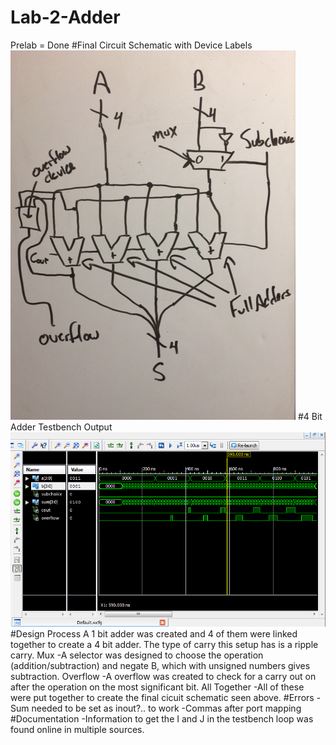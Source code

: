 Lab-2-Adder
===========

Prelab = Done
#Final Circuit Schematic with Device Labels
![Alt Text](https://github.com/RyanRedhead/Lab-2-Adder/blob/master/FinalPicture.PNG?raw=true)
#4 Bit Adder Testbench Output
![Alt Text](https://github.com/RyanRedhead/Lab-2-Adder/blob/master/lab2_4bit_testbench.PNG?raw=true)
#Design Process
A 1 bit adder was created and 4 of them were linked together to create a 4 bit adder. The type of carry this setup has is a ripple carry. 
Mux
-A selector was designed to choose the operation (addition/subtraction) and negate B, which with unsigned numbers gives subtraction.
Overflow
-A overflow was created to check for a carry out on after the operation on the most significant bit.
All Together
-All of these were put together to create the final cicuit schematic seen above.
#Errors
-Sum needed to be set as inout?.. to work
-Commas after port mapping
#Documentation
-Information to get the I and J in the testbench loop was found online in multiple sources.

